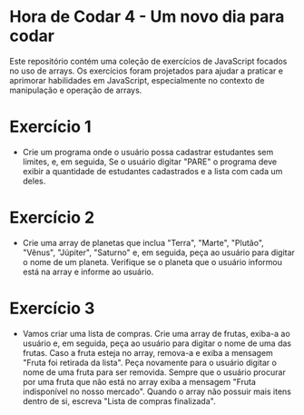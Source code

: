 # Hora de Codar 4 - Um novo dia para codar
Este repositório contém uma coleção de exercícios de JavaScript focados no uso de arrays. Os exercícios foram projetados para ajudar a praticar e aprimorar habilidades em JavaScript, 
especialmente no contexto de manipulação e operação de arrays.

# Exercício 1
- Crie um programa onde o usuário possa cadastrar estudantes sem limites, e, em seguida, Se o usuário digitar "PARE" o programa deve exibir a quantidade de estudantes cadastrados e a lista com cada um deles. 

# Exercício 2
- Crie uma array de planetas que inclua "Terra", "Marte", "Plutão", "Vênus", "Júpiter", "Saturno"  e, em seguida, peça ao usuário para digitar o nome de um planeta. 
Verifique se o planeta que o usuário informou está na array e informe ao usuário.

# Exercício 3
- Vamos criar uma lista de compras. 
Crie uma array de frutas, exiba-a ao usuário e, em seguida, peça ao usuário para digitar o nome de uma das frutas.
Caso a fruta esteja no array, remova-a e exiba a mensagem "Fruta foi retirada da lista". 
Peça novamente para o usuário digitar o nome de uma fruta para ser removida. 
Sempre que o usuário procurar por uma fruta que não está no array exiba a mensagem "Fruta indisponível no nosso mercado". 
Quando o array não possuir mais itens dentro de si, escreva "Lista de compras finalizada".
